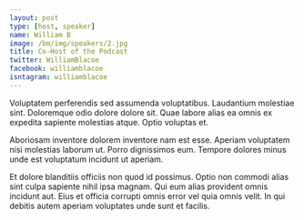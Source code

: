 ```yaml
---
layout: post
type: [host, speaker]
name: William B
image: /bm/img/speakers/2.jpg
title: Co-Host of the Podcast
twitter: WilliamBlacoe
facebook: williamblacoe
isntagram: williamblacoe
---
```


Voluptatem perferendis sed assumenda voluptatibus. Laudantium molestiae sint. Doloremque odio dolore dolore sit. Quae labore alias ea omnis ex expedita sapiente molestias atque. Optio voluptas et.

Aboriosam inventore dolorem inventore nam est esse. Aperiam voluptatem nisi molestias laborum ut. Porro dignissimos eum. Tempore dolores minus unde est voluptatum incidunt ut aperiam.

Et dolore blanditiis officiis non quod id possimus. Optio non commodi alias sint culpa sapiente nihil ipsa magnam. Qui eum alias provident omnis incidunt aut. Eius et officia corrupti omnis error vel quia omnis velit. In qui debitis autem aperiam voluptates unde sunt et facilis.